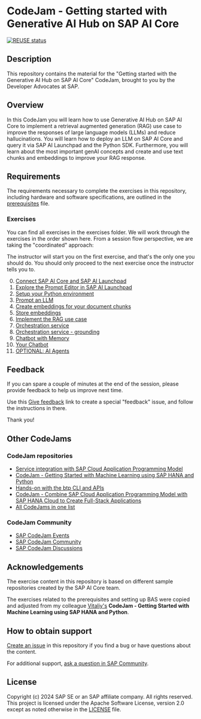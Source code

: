 # CodeJam - Getting started with Generative AI Hub on SAP AI Core
[![REUSE status](https://api.reuse.software/badge/github.com/SAP-samples/generative-ai-codejam)](https://api.reuse.software/info/github.com/SAP-samples/generative-ai-codejam)

<!--- Register repository https://api.reuse.software/register, then add REUSE badge:
[![REUSE status](https://api.reuse.software/badge/github.com/SAP-samples/REPO-NAME)](https://api.reuse.software/info/github.com/SAP-samples/REPO-NAME)
-->

## Description
This repository contains the material for the "Getting started with the Generative AI Hub on SAP AI Core" CodeJam, brought to you by the Developer Advocates at SAP.

## Overview
In this CodeJam you will learn how to use Generative AI Hub on SAP AI Core to implement a retrieval augmented generation (RAG) use case to improve the responses of large language models (LLMs) and reduce hallucinations. You will learn how to deploy an LLM on SAP AI Core and query it via SAP AI Launchpad and the Python SDK. Furthermore, you will learn about the most important genAI concepts and create and use text chunks and embeddings to improve your RAG response.

## Requirements

The requirements necessary to complete the exercises in this repository, including hardware and software specifications, are outlined in the [prerequisites](prerequisites.md) file.

### Exercises

You can find all exercises in the exercises folder. We will work through the exercises in the order shown here. From a session flow perspective, we are taking the "coordinated" approach:

The instructor will start you on the first exercise, and that's the only one you should do. You should only proceed to the next exercise once the instructor tells you to.

00. [Connect SAP AI Core and SAP AI Launchpad](exercises/00-connect-AICore-and-AILaunchpad.md)
01. [Explore the Prompt Editor in SAP AI Launchpad](exercises/01-explore-genai-hub.md)
02. [Setup your Python environment](exercises/02-setup-python-environment.md)
03. [Prompt an LLM](exercises/03-prompt-llm.ipynb)
04. [Create embeddings for your document chunks](exercises/04-create-embeddings.ipynb)
05. [Store embeddings](exercises/05-store-embeddings-hana.ipynb)
06. [Implement the RAG use case](exercises/06-RAG.ipynb)
08. [Orchestration service](exercises/08-orchestration-service.ipynb)
09. [Orchestration service - grounding](exercises/09-orchestration-service-grounding.ipynb)
10. [Chatbot with Memory](exercises/10-chatbot-with-memory.ipynb)
11. [Your Chatbot](exercises/11-your-chatbot.ipynb)
12. [OPTIONAL: AI Agents](exercises/12-ai-agents.ipynb)

## Feedback

If you can spare a couple of minutes at the end of the session, please provide feedback to help us improve next time.

Use this [Give feedback](https://github.com/SAP-samples/generative-ai-codejam/issues/new?assignees=&labels=feedback&template=session-feedback-template.md&title=Session%20Feedback) link to create a special "feedback" issue, and follow the instructions in there.

Thank you!

## Other CodeJams

### CodeJam repositories

* [Service integration with SAP Cloud Application Programming Model](https://github.com/SAP-samples/cap-service-integration-codejam)
* [CodeJam - Getting Started with Machine Learning using SAP HANA and Python](https://github.com/SAP-samples/hana-ml-py-codejam)
* [Hands-on with the btp CLI and APIs](https://github.com/SAP-samples/cloud-btp-cli-api-codejam)
* [CodeJam - Combine SAP Cloud Application Programming Model with SAP HANA Cloud to Create Full-Stack Applications](https://github.com/SAP-samples/cap-hana-exercises-codejam)
* [All CodeJams in one list](https://github.com/orgs/SAP-samples/repositories?language=&q=Codejam&sort=&type=all)

### CodeJam Community

* [SAP CodeJam Events](https://community.sap.com/t5/sap-codejam/eb-p/codejam-events)
* [SAP CodeJam Community](https://community.sap.com/t5/sap-codejam/gh-p/code-jam)
* [SAP CodeJam Discussions](https://community.sap.com/t5/sap-codejam-discussions/bd-p/code-jamforum-board)

## Acknowledgements

The exercise content in this repository is based on different sample repositories created by the SAP AI Core team. 

The exercises related to the prerequisites and setting up BAS were copied and adjusted from my colleague [Vitaliy's](https://www.linkedin.com/in/witalij/?originalSubdomain=pl) **CodeJam - Getting Started with Machine Learning using SAP HANA and Python**.


## How to obtain support
[Create an issue](https://github.com/SAP-samples/<repository-name>/issues) in this repository if you find a bug or have questions about the content.
 
For additional support, [ask a question in SAP Community](https://answers.sap.com/questions/ask.html).

## License
Copyright (c) 2024 SAP SE or an SAP affiliate company. All rights reserved. This project is licensed under the Apache Software License, version 2.0 except as noted otherwise in the [LICENSE](LICENSE) file.
